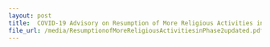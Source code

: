 ```yaml
---
layout: post
title:  COVID-19 Advisory on Resumption of More Religious Activities in Phase Two issued on 18 June 2020 (updated)
file_url: /media/ResumptionofMoreReligiousActivitiesinPhase2updated.pdf
---
```


